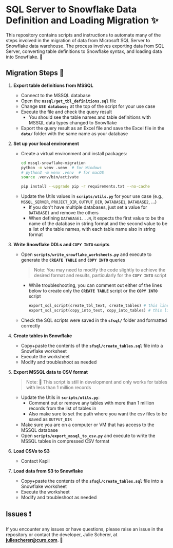 # SQL Server to Snowflake Data Definition and Loading Migration ✨

This repository contains scripts and instructions to automate many of the steps involved in the migration of data from Microsoft SQL Server to Snowflake data warehouse. The process involves exporting data from SQL Server, converting table definitions to Snowflake syntax, and loading data into Snowflake. 🚀

## **Migration Steps 📝**

1. **Export table definitions from MSSQL**
    * Connect to the MSSQL database
    * Open the **`mssql/get_tbl_definitions.sql`** file 
    * Change **`USE database;`** at the top of the script for your use case
    * Execute the file and check the query result
        * You should see the table names and table definitions with MSSQL data types changed to Snowflake
    * Export the query result as an Excel file and save the Excel file in the **`data/`** folder with the same name as your database

2. **Set up your local environment**
    * Create a virtual environment and install packages:
        ```bash
        cd mssql-snowflake-migration 
        python -m venv .venv  # for Windows
        # python3 -m venv .venv  # for macOS
        source .venv/bin/activate

        pip install --upgrade pip -r requirements.txt --no-cache
        ```
    * Update the Utils values in **`scripts/utils.py`** for your use case (e.g., `MSSQL_SERVER`, `PROJECT_DIR`, `OUTPUT_DIR`, `DATABASE1`, `DATABASE2`, ...)
        * If you don't have multiple databases, just set a value for `DATABASE1` and remove the others
        * When defining `DATABASE1...N`, it expects the first value to be the name of the database in string format and the second value to be a list of the table names, with each table name also in string format

3. **Write Snowflake DDLs and `COPY INTO` scripts**
    * Open **`scripts/write_snowflake_worksheets.py`** and execute to generate the **`CREATE TABLE`** and **`COPY INTO`** queries
        > Note: You may need to modify the code slightly to achieve the desired format and results, particularly for the **`COPY INTO`** script
        >
        * While troubleshooting, you can comment out either of the lines below to create only the **`CREATE TABLE`** script or the **`COPY INTO`** script
            ```python
            export_sql_script(create_tbl_text, create_tables) # this line writes the sfsql/create_tabled.sql file
            export_sql_script(copy_into_text, copy_into_tables) # this line write the sfsql/copy_into_tables.sql file
            ```
    * Check the SQL scripts were saved in the **`sfsql/`** folder and formatted correctly

4. **Create tables in Snowflake**
    * Copy+paste the contents of the **`sfsql/create_tables.sql`** file into a Snowflake worksheet
    * Execute the worksheet
    * Modify and troubleshoot as needed

5. **Export MSSQL data to CSV format**
    > Note: 🚧 This script is still in development and only works for tables with less than 1 million records
    > 
    * Update the Utils in **`scripts/utils.py`**:
        * Comment out or remove any tables with more than 1 million records from the list of tables in 
        * Also make sure to set the path where you want the csv files to be saved as `OUTPUT_DIR`
    * Make sure you are on a computer or VM that has access to the MSSQL database
    * Open **`scripts/export_mssql_to_csv.py`** and execute to write the MSSQL tables in compressed CSV format

6. **Load CSVs to S3**
    * Contact Kapil

7. **Load data from S3 to Snowflake**
    * Copy+paste the contents of the **`sfsql/create_tables.sql`** file into a Snowflake worksheet
    * Execute the worksheet
    * Modify and troubleshoot as needed


## **Issues ❗️**

If you encounter any issues or have questions, please raise an issue in the repository or contact the developer, Julie Scherer, at **[juliescherer@curo.com](mailto:juliescherer@curo.com)**. 📧